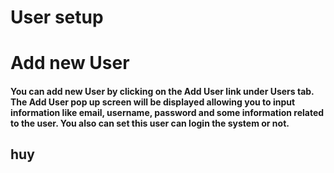 # User setup

# Add new User
#### You can add new User by clicking on the Add User link under Users tab. The Add User pop up screen will be displayed allowing you to input information like email, username, password and some information related to the user. You also can set this user can login the system or not.
## huy

##
